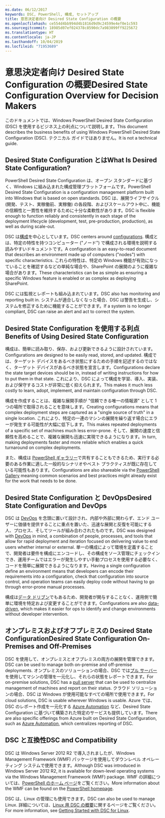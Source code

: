 ```yaml
---
ms.date: 06/12/2017
keywords: DSC, PowerShell, 構成, セットアップ
title: 意思決定者向け Desired State Configuration の概要
ms.openlocfilehash: ce554d4bb994d4b1816d9d9c24599e4ef0e1c593
ms.sourcegitcommit: 18985d07ef024378c8590dc7a983099ff9225672
ms.translationtype: HT
ms.contentlocale: ja-JP
ms.lasthandoff: 10/04/2019
ms.locfileid: "71953689"
---
```

# <a name="desired-state-configuration-overview-for-decision-makers"></a><span data-ttu-id="0dae2-103">意思決定者向け Desired State Configuration の概要</span><span class="sxs-lookup"><span data-stu-id="0dae2-103">Desired State Configuration Overview for Decision Makers</span></span>

<span data-ttu-id="0dae2-104">このドキュメントでは、Windows PowerShell Desired State Configuration (DSC) を使用するビジネス上の利点について説明します。</span><span class="sxs-lookup"><span data-stu-id="0dae2-104">This document describes the business benefits of using Windows PowerShell Desired State Configuration (DSC).</span></span> <span data-ttu-id="0dae2-105">テクニカル ガイドではありません。</span><span class="sxs-lookup"><span data-stu-id="0dae2-105">It is not a technical guide.</span></span>

## <a name="what-is-desired-state-configuration"></a><span data-ttu-id="0dae2-106">Desired State Configuration とは</span><span class="sxs-lookup"><span data-stu-id="0dae2-106">What Is Desired State Configuration?</span></span>

<span data-ttu-id="0dae2-107">PowerShell Desired State Configuration は、オープン スタンダードに基づく、Windows に組み込まれた構成管理プラットフォームです。</span><span class="sxs-lookup"><span data-stu-id="0dae2-107">PowerShell Desired State Configuration is a configuration management platform built into Windows that is based on open standards.</span></span> <span data-ttu-id="0dae2-108">DSC は、展開ライフサイクル (開発、テスト、実稼働前、実稼働) の各段階、およびスケールアウト中に、機能の信頼性と一貫性を維持するために十分な柔軟性があります。</span><span class="sxs-lookup"><span data-stu-id="0dae2-108">DSC is flexible enough to function reliably and consistently in each stage of the deployment lifecycle (development, test, pre-production, production), as well as during scale-out.</span></span>

<span data-ttu-id="0dae2-109">DSC は[構成](../configurations/configurations.md)を中心としています。</span><span class="sxs-lookup"><span data-stu-id="0dae2-109">DSC centers around [configurations](../configurations/configurations.md).</span></span>
<span data-ttu-id="0dae2-110">構成とは、特定の特性を持つコンピューター ("ノード") で構成される環境を説明する読みやすいドキュメントです。</span><span class="sxs-lookup"><span data-stu-id="0dae2-110">A configuration is an easy-to-read document that describes an environment made up of computers ("nodes") with specific characteristics.</span></span>
<span data-ttu-id="0dae2-111">これらの特性は、特定の Windows 機能が有効になっていることを確認するなどの単純な場合や、SharePoint の展開のように複雑な場合があります。</span><span class="sxs-lookup"><span data-stu-id="0dae2-111">These characteristics can be as simple as ensuring a specific Windows feature is enabled or as complex as deploying SharePoint.</span></span>

<span data-ttu-id="0dae2-112">DSC には監視とレポートも組み込まれています。</span><span class="sxs-lookup"><span data-stu-id="0dae2-112">DSC also has monitoring and reporting built in.</span></span>
<span data-ttu-id="0dae2-113">システムが適合しなくなった場合、DSC は警告を生成し、システムを修正するために機能することができます。</span><span class="sxs-lookup"><span data-stu-id="0dae2-113">If a system is no longer compliant, DSC can raise an alert and act to correct the system.</span></span>

## <a name="benefits-of-using-desired-state-configuration"></a><span data-ttu-id="0dae2-114">Desired State Configuration を使用する利点</span><span class="sxs-lookup"><span data-stu-id="0dae2-114">Benefits of Using Desired State Configuration</span></span>

<span data-ttu-id="0dae2-115">構成は、簡単に読み取り、保存、および更新できるように設計されています。</span><span class="sxs-lookup"><span data-stu-id="0dae2-115">Configurations are designed to be easily read, stored, and updated.</span></span>
<span data-ttu-id="0dae2-116">構成では、ターゲット デバイスをあるべき状態にするための手順を記述するのではなく、ターゲット デバイスがあるべき状態を宣言します。</span><span class="sxs-lookup"><span data-stu-id="0dae2-116">Configurations declare the state target devices should be in, instead of writing instructions for how to put them in that state.</span></span>
<span data-ttu-id="0dae2-117">これにより、DSC によって構成を学習、導入、実装、および保守するコストが非常に低く抑えられます。</span><span class="sxs-lookup"><span data-stu-id="0dae2-117">This makes it much less costly to learn, adopt, implement, and maintain configuration through DSC.</span></span>

<span data-ttu-id="0dae2-118">構成を作成することは、複雑な展開手順が "信頼できる唯一の情報源" として 1 つの場所で取得されることを意味します。</span><span class="sxs-lookup"><span data-stu-id="0dae2-118">Creating configurations means that complex deployment steps are captured as a "single source of truth" in a single location.</span></span>
<span data-ttu-id="0dae2-119">これにより、特定の一連のマシンの展開を繰り返す場合にエラーが発生する可能性が大幅に低下します。</span><span class="sxs-lookup"><span data-stu-id="0dae2-119">This makes repeated deployments of a specific set of machines much less error-prone.</span></span>
<span data-ttu-id="0dae2-120">そして、展開の速度と信頼性を高めることで、複雑な展開も迅速に実現できるようになります。</span><span class="sxs-lookup"><span data-stu-id="0dae2-120">In turn, making deployments faster and more reliable which enables a quick turnaround on complex deployments.</span></span>

<span data-ttu-id="0dae2-121">また、構成は [PowerShell ギャラリー](https://powershellgallery.com)で共有することもできるため、実行する必要のある作業に適した一般的なシナリオやベスト プラクティスが既に存在している可能性もあります。</span><span class="sxs-lookup"><span data-stu-id="0dae2-121">Configurations are also shareable via the [PowerShell Gallery](https://powershellgallery.com) meaning common scenarios and best practices might already exist for the work that needs to be done.</span></span>


## <a name="desired-state-configuration-and-devops"></a><span data-ttu-id="0dae2-122">Desired State Configuration と DevOps</span><span class="sxs-lookup"><span data-stu-id="0dae2-122">Desired State Configuration and DevOps</span></span>

<span data-ttu-id="0dae2-123">DSC は [DevOps](http://blogs.technet.com/b/ashleymcglone/archive/2015/11/20/devops-for-n00bs-ie-windows-people.aspx) を念頭に置いて設計され、内部や外部に関わらず、エンド ユーザーに価値を提供することに重点を置いた、迅速な展開と反復を可能にする人、プロセス、そしてツールが組み合わされたものです。</span><span class="sxs-lookup"><span data-stu-id="0dae2-123">DSC was designed with [DevOps](http://blogs.technet.com/b/ashleymcglone/archive/2015/11/20/devops-for-n00bs-ie-windows-people.aspx) in mind, a combination of people, processes, and tools that allow for rapid deployment and iteration focused on delivering value to end users whether internal or external.</span></span>
<span data-ttu-id="0dae2-124">単一の構成によって環境を定義することで、開発者は要件を構成にエンコードし、その構成をソース管理にチェックインでき、運用チームではエラーが発生しやすい手動プロセスを使用する必要なく、コードを簡単に展開できるようになります。</span><span class="sxs-lookup"><span data-stu-id="0dae2-124">Having a single configuration define an environment means that developers can encode their requirements into a configuration, check that configuration into source control, and operation teams can easily deploy code without having to go through error-prone manual processes.</span></span>

<span data-ttu-id="0dae2-125">構成は[データ ドリブン](../configurations/configData.md)でもあるため、開発者が関与することなく、運用側で簡単に環境を特定および変更することができます。</span><span class="sxs-lookup"><span data-stu-id="0dae2-125">Configurations are also [data-driven](../configurations/configData.md), which makes it easier for ops to identify and change environments without developer intervention.</span></span>

## <a name="desired-state-configuration-on-premises-and-off-premises"></a><span data-ttu-id="0dae2-126">オンプレミスおよびオフプレミスの Desired State Configuration</span><span class="sxs-lookup"><span data-stu-id="0dae2-126">Desired State Configuration On-Premises and Off-Premises</span></span>
<span data-ttu-id="0dae2-127">DSC を使用して、オンプレミスとオフプレミスの両方の展開を管理できます。</span><span class="sxs-lookup"><span data-stu-id="0dae2-127">DSC can be used to manage both on-premise and off-premise deployments.</span></span>
<span data-ttu-id="0dae2-128">オンプレミスのソリューションの場合、DSC では[プル サーバー](../pull-server/pullServer.md)を使用してマシンの管理を一元化し、それらの状態をレポートできます。</span><span class="sxs-lookup"><span data-stu-id="0dae2-128">For on-premise solutions, DSC has a [pull server](../pull-server/pullServer.md) that can be used to centralize management of machines and report on their status.</span></span>
<span data-ttu-id="0dae2-129">クラウド ソリューションの場合、DSC は Windows が使用可能なすべての場所で使用できます。</span><span class="sxs-lookup"><span data-stu-id="0dae2-129">For cloud solutions, DSC is usable wherever Windows is usable.</span></span>
<span data-ttu-id="0dae2-130">Azure では、DSC のレポート作成を一元化する [Azure Automation](https://azure.microsoft.com/en-us/documentation/services/automation/) など、Desired State Configuration に基づいて構築された特定のサービスも提供しています。</span><span class="sxs-lookup"><span data-stu-id="0dae2-130">There are also specific offerings from Azure built on Desired State Configuration, such as [Azure Automation](https://azure.microsoft.com/en-us/documentation/services/automation/), which centralizes reporting of DSC.</span></span>

## <a name="dsc-and-compatibility"></a><span data-ttu-id="0dae2-131">DSC と互換性</span><span class="sxs-lookup"><span data-stu-id="0dae2-131">DSC and Compatibility</span></span>

<span data-ttu-id="0dae2-132">DSC は Windows Server 2012 R2 で導入されましたが、Windows Management Framework (WMF) パッケージを使用してダウンレベル オペレーティング システムで使用できます。</span><span class="sxs-lookup"><span data-stu-id="0dae2-132">Although DSC was introduced in Windows Server 2012 R2, it is available for down-level operating systems via the Windows Management Framework (WMF) package.</span></span>
<span data-ttu-id="0dae2-133">WMF の詳細については、[PowerShell のホーム ページ](/powershell/)をご覧ください。</span><span class="sxs-lookup"><span data-stu-id="0dae2-133">More information about the WMF can be found on the [PowerShell homepage](/powershell/).</span></span>

<span data-ttu-id="0dae2-134">DSC は、Linux の管理にも使用できます。</span><span class="sxs-lookup"><span data-stu-id="0dae2-134">DSC can also be used to manage Linux.</span></span> <span data-ttu-id="0dae2-135">詳細については、[Linux 用 DSC の概要](../getting-started/lnxGettingStarted.md)に関するページをご覧ください。</span><span class="sxs-lookup"><span data-stu-id="0dae2-135">For more information, see [Getting Started with DSC for Linux](../getting-started/lnxGettingStarted.md).</span></span>
